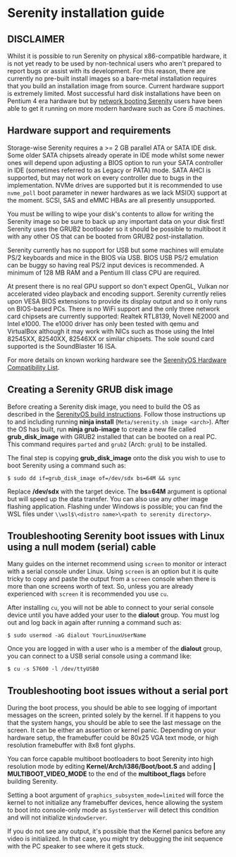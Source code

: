# Serenity installation guide

## DISCLAIMER

Whilst it is possible to run Serenity on physical x86-compatible hardware, it is not yet ready to be used by non-technical users who aren't prepared to report bugs or assist with its development. For this reason, there are currently no pre-built install images so a bare-metal installation requires that you build an installation image from source. Current hardware support is extremely limited. Most successful hard disk installations have been on Pentium 4 era hardware but by [network booting Serenity](NetworkBoot.md) users have been able to get it running on more modern hardware such as Core i5 machines.


## Hardware support and requirements

Storage-wise Serenity requires a >= 2 GB parallel ATA or SATA IDE disk. Some older SATA chipsets already operate in IDE mode whilst some newer ones will depend upon adjusting a BIOS option to run your SATA controller in IDE (sometimes referred to as Legacy or PATA) mode. SATA AHCI is supported, but may not work on every controller due to bugs in the implementation.
NVMe drives are supported but it is recommended to use `nvme_poll` boot parameter in newer hardwares as we lack MSI(X) support at the moment. SCSI, SAS and eMMC HBAs are all presently unsupported.

You must be willing to wipe your disk's contents to allow for writing the Serenity image so be sure to back up any important data on your disk first! Serenity uses the GRUB2 bootloader so it should be possible to multiboot it with any other OS that can be booted from GRUB2 post-installation.

Serenity currently has no support for USB but some machines will emulate PS/2 keyboards and mice in the BIOS via USB. BIOS USB PS/2 emulation can be buggy so having real PS/2 input devices is recommended. A minimum of 128 MB RAM and a Pentium III class CPU are required.

At present there is no real GPU support so don't expect OpenGL, Vulkan nor accelerated video playback and encoding support. Serenity currently relies upon VESA BIOS extensions to provide its display output and so it only runs on BIOS-based PCs. There is no WiFi support and the only three network card chipsets are currently supported: Realtek RTL8139, Novell NE2000 and Intel e1000. The e1000 driver has only been tested with qemu and VirtualBox although it may work with NICs such as those using the Intel 82545XX, 82540XX, 82546XX or similar chipsets. The sole sound card supported is the SoundBlaster 16 ISA.

For more details on known working hardware see the [SerenityOS Hardware Compatibility List](HardwareCompatibility.md).

## Creating a Serenity GRUB disk image

Before creating a Serenity disk image, you need to build the OS as described in the [SerenityOS build instructions](BuildInstructions.md). Follow those instructions up to and including running **ninja install** (`Meta/serenity.sh image <arch>`). After the OS has built, run **ninja grub-image** to create a new file called **grub_disk_image** with GRUB2 installed that can be booted on a real PC. This command requires `parted` and `grub2` (Arch: `grub`) to be installed.

The final step is copying **grub_disk_image** onto the disk you wish to use to boot Serenity using a command such as:

```
$ sudo dd if=grub_disk_image of=/dev/sdx bs=64M && sync
```

Replace **/dev/sdx** with the target device. The **bs=64M** argument is optional but will speed up the data transfer. You can also use any other image flashing application. Flashing under Windows is possible; you can find the WSL files under `\\wsl$\<distro name>\<path to serenity directory>`.

## Troubleshooting Serenity boot issues with Linux using a null modem (serial) cable

Many guides on the internet recommend using `screen` to monitor or interact with a serial console under Linux. Using `screen` is an option but it is quite tricky to copy and paste the output from a `screen` console when there is more than one screens worth of text. So, unless you are already experienced with `screen` it is recommended you use `cu`.

After installing `cu`, you will not be able to connect to your serial console device until you have added your user to the **dialout** group. You must log out and log back in again after running a command such as:

```
$ sudo usermod -aG dialout YourLinuxUserName
```

Once you are logged in with a user who is a member of the **dialout** group, you can connect to a USB serial console using a command like:

```
$ cu -s 57600 -l /dev/ttyUSB0
```

## Troubleshooting boot issues without a serial port

During the boot process, you should be able to see logging of important messages on the screen, printed solely by the kernel.
If it happens to you that the system hangs, you should be able to see the last message on the screen. It can be either
an assertion or kernel panic. Depending on your hardware setup, the framebuffer could be 80x25 VGA text mode, or high resolution
framebuffer with 8x8 font glyphs.

You can force capable multiboot bootloaders to boot Serenity into high resolution mode by editing **Kernel/Arch/i386/Boot/boot.S** and 
adding **| MULTIBOOT_VIDEO_MODE** to the end of the **multiboot_flags** before building Serenity.

Setting a boot argument of `graphics_subsystem_mode=limited` will force the kernel to not initialize any framebuffer devices, hence allowing the system to boot into console-only mode as `SystemServer` will detect this condition and will not initialize `WindowServer`.

If you do not see any output, it's possible that the Kernel panics before any video is initialized. In that case, you might try debugging the init sequence with the PC speaker to see where it gets stuck.

